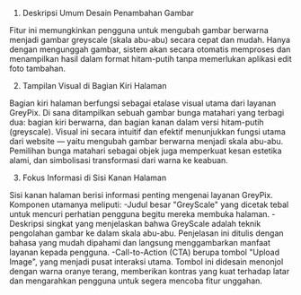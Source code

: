 1. Deskripsi Umum Desain Penambahan Gambar

Fitur ini memungkinkan pengguna untuk mengubah gambar berwarna menjadi gambar greyscale (skala abu-abu) secara cepat dan mudah. Hanya dengan mengunggah gambar, sistem akan secara otomatis memproses dan menampilkan hasil dalam format hitam-putih tanpa memerlukan aplikasi edit foto tambahan.

2. Tampilan Visual di Bagian Kiri Halaman

Bagian kiri halaman berfungsi sebagai etalase visual utama dari layanan GreyPix. Di sana ditampilkan sebuah gambar bunga matahari yang terbagi dua: bagian kiri berwarna, dan bagian kanan dalam versi hitam-putih (greyscale). Visual ini secara intuitif dan efektif menunjukkan fungsi utama dari website — yaitu mengubah gambar berwarna menjadi skala abu-abu.
Pemilihan bunga matahari sebagai objek juga memperkuat kesan estetika alami, dan simbolisasi transformasi dari warna ke keabuan.

3. Fokus Informasi di Sisi Kanan Halaman

Sisi kanan halaman berisi informasi penting mengenai layanan GreyPix. Komponen utamanya meliputi:
-Judul besar "GreyScale" yang dicetak tebal untuk mencuri perhatian pengguna begitu mereka membuka halaman.
-Deskripsi singkat yang menjelaskan bahwa GreyScale adalah teknik pengolahan gambar ke dalam skala abu-abu. Penjelasan ini ditulis dengan bahasa yang mudah dipahami dan langsung menggambarkan manfaat layanan kepada pengguna.
-Call-to-Action (CTA) berupa tombol "Upload Image", yang menjadi pusat interaksi utama. Tombol ini didesain menonjol dengan warna oranye terang, memberikan kontras yang kuat terhadap latar dan mengarahkan pengguna untuk segera mencoba fitur unggahan.


